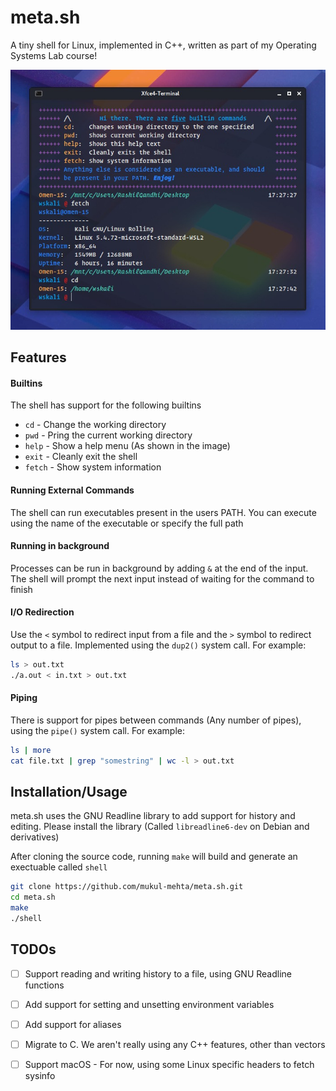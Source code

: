 # meta.sh

A tiny shell for Linux, implemented in C++, written as part of my Operating Systems Lab course!



<p align="center">
  <img src="assets/shell.jpeg" alt="Running the shell"/>
</p>



## Features

#### Builtins

The shell has support for the following builtins

- ```cd``` - Change the working directory
- ```pwd``` - Pring the current working directory
- ```help``` - Show a help menu (As shown in the image)
- ```exit``` - Cleanly exit the shell
- ```fetch``` - Show system information



#### Running External Commands

The shell can run executables present in the users PATH. You can execute using the name of the executable or specify the full path



#### Running in background

Processes can be run in background by adding ```&``` at the end of the input. The shell will prompt the next input instead of waiting for the command to finish



#### I/O Redirection

Use the ```<``` symbol to redirect input from a file and the ```>``` symbol to redirect output to a file. Implemented using the ```dup2()``` system call. For example:

```bash
ls > out.txt
./a.out < in.txt > out.txt
```



#### Piping

There is support for pipes between commands (Any number of pipes), using the ```pipe()``` system call. For example:

```bash
ls | more
cat file.txt | grep "somestring" | wc -l > out.txt
```



## Installation/Usage

meta.sh uses the GNU Readline library to add support for history and editing. Please install the library (Called ```libreadline6-dev``` on Debian and derivatives)

After cloning the source code, running ```make``` will build and generate an exectuable called ```shell```

```bash
git clone https://github.com/mukul-mehta/meta.sh.git
cd meta.sh
make
./shell
```



## TODOs

- [ ] Support reading and writing history to a file, using GNU Readline functions

- [ ] Add support for setting and unsetting environment variables

- [ ] Add support for aliases

- [ ] Migrate to C. We aren't really using any C++ features, other than vectors

- [ ] Support macOS - For now, using some Linux specific headers to fetch sysinfo

